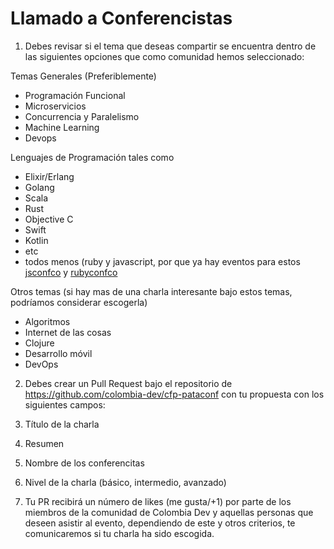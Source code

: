 # Llamado a Conferencistas


1. Debes revisar si el tema que deseas compartir se encuentra dentro de las siguientes opciones que como comunidad hemos seleccionado:


  Temas Generales (Preferiblemente)
  - Programación  Funcional
  - Microservicios
  - Concurrencia y Paralelismo
  - Machine Learning
  - Devops
  
  Lenguajes de Programación tales como
  - Elixir/Erlang
  - Golang
  - Scala
  - Rust
  - Objective C
  - Swift
  - Kotlin
  - etc
  - todos menos (ruby y javascript, por que ya hay eventos para estos [jsconfco](https://jsconf.co) y [rubyconfco](https://rubyconf.co)

  Otros temas (si hay mas de una charla interesante bajo estos temas, podríamos considerar escogerla)
  - Algoritmos
  - Internet de las cosas
  - Clojure
  - Desarrollo móvil
  - DevOps


2. Debes crear un Pull Request bajo el repositorio de https://github.com/colombia-dev/cfp-pataconf con tu propuesta con los siguientes campos:
  1.  Título de la charla
  2. Resumen
  3. Nombre de los conferencitas
  4. Nivel de la charla (básico, intermedio, avanzado)
  
3. Tu PR recibirá un número de likes (me gusta/+1) por parte de los miembros de la comunidad de Colombia Dev y aquellas personas que deseen asistir al evento, dependiendo de este y otros criterios, te comunicaremos si tu charla ha sido escogida.

